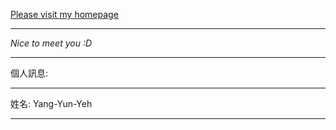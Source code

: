[Please visit my homepage](https://Yang-Yun-Yeh.github.io/)
***
*Nice to meet you :D*
***
個人訊息:
***
姓名: Yang-Yun-Yeh
***
